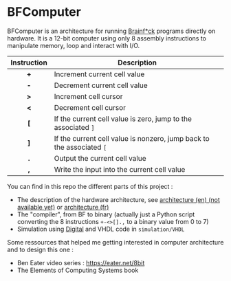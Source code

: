 # BFComputer
 BFComputer is an architecture for running [Brainf*ck](https://en.wikipedia.org/wiki/Brainfuck) programs directly on hardware. It is a 12-bit computer using only 8 assembly instructions to manipulate memory, loop and interact with I/O.

| Instruction | Description                                                           |
| :---------: | --------------------------------------------------------------------- |
|    **+**    | Increment current cell value                                          |
|    **-**    | Decrement current cell value                                          |
|    **>**    | Increment cell cursor                                                 |
|    **<**    | Decrement cell cursor                                                 |
|    **[**    | If the current cell value is zero, jump to the associated `]`         |
|    **]**    | If the current cell value is nonzero, jump back to the associated `[` |
|    **.**    | Output the current cell value                                         |
|    **,**    | Write the input into the current cell value                           |

You can find in this repo the different parts of this project :
- The description of the hardware architecture, see [architecture (en) (not available yet)]() or [architecture (fr)](architecture/architecture_fr.md)
- The "compiler", from BF to binary (actually just a Python script converting the 8 instructions `+-<>[].,` to a binary value from 0 to 7)
- Simulation using [Digital](https://github.com/hneemann/Digital) and VHDL code in `simulation/VHDL`

Some ressources that helped me getting interested in computer architecture and to design this one :
- Ben Eater video series : https://eater.net/8bit
- The Elements of Computing Systems book